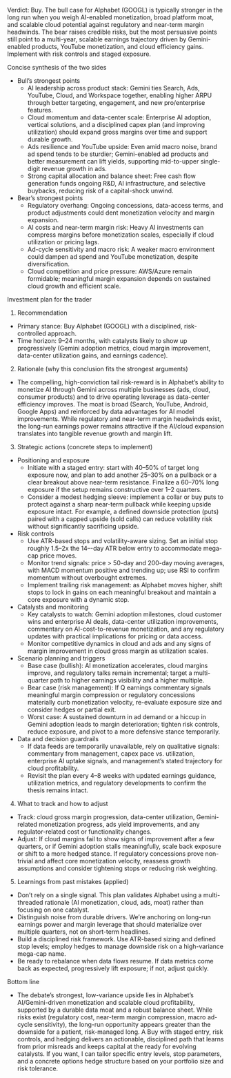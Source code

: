 Verdict: Buy. The bull case for Alphabet (GOOGL) is typically stronger in the long run when you weigh AI-enabled monetization, broad platform moat, and scalable cloud potential against regulatory and near-term margin headwinds. The bear raises credible risks, but the most persuasive points still point to a multi-year, scalable earnings trajectory driven by Gemini-enabled products, YouTube monetization, and cloud efficiency gains. Implement with risk controls and staged exposure.

Concise synthesis of the two sides
- Bull’s strongest points
  - AI leadership across product stack: Gemini ties Search, Ads, YouTube, Cloud, and Workspace together, enabling higher ARPU through better targeting, engagement, and new pro/enterprise features.
  - Cloud momentum and data-center scale: Enterprise AI adoption, vertical solutions, and a disciplined capex plan (and improving utilization) should expand gross margins over time and support durable growth.
  - Ads resilience and YouTube upside: Even amid macro noise, brand ad spend tends to be sturdier; Gemini-enabled ad products and better measurement can lift yields, supporting mid-to-upper single-digit revenue growth in ads.
  - Strong capital allocation and balance sheet: Free cash flow generation funds ongoing R&D, AI infrastructure, and selective buybacks, reducing risk of a capital-shock unwind.
- Bear’s strongest points
  - Regulatory overhang: Ongoing concessions, data-access terms, and product adjustments could dent monetization velocity and margin expansion.
  - AI costs and near-term margin risk: Heavy AI investments can compress margins before monetization scales, especially if cloud utilization or pricing lags.
  - Ad-cycle sensitivity and macro risk: A weaker macro environment could dampen ad spend and YouTube monetization, despite diversification.
  - Cloud competition and price pressure: AWS/Azure remain formidable; meaningful margin expansion depends on sustained cloud growth and efficient scale.

Investment plan for the trader

1) Recommendation
- Primary stance: Buy Alphabet (GOOGL) with a disciplined, risk-controlled approach.
- Time horizon: 9–24 months, with catalysts likely to show up progressively (Gemini adoption metrics, cloud margin improvement, data-center utilization gains, and earnings cadence). 

2) Rationale (why this conclusion fits the strongest arguments)
- The compelling, high-conviction tail risk-reward is in Alphabet’s ability to monetize AI through Gemini across multiple businesses (ads, cloud, consumer products) and to drive operating leverage as data-center efficiency improves. The moat is broad (Search, YouTube, Android, Google Apps) and reinforced by data advantages for AI model improvements. While regulatory and near-term margin headwinds exist, the long-run earnings power remains attractive if the AI/cloud expansion translates into tangible revenue growth and margin lift.

3) Strategic actions (concrete steps to implement)
- Positioning and exposure
  - Initiate with a staged entry: start with 40–50% of target long exposure now, and plan to add another 25–30% on a pullback or a clear breakout above near-term resistance. Finalize a 60–70% long exposure if the setup remains constructive over 1–2 quarters.
  - Consider a modest hedging sleeve: implement a collar or buy puts to protect against a sharp near-term pullback while keeping upside exposure intact. For example, a defined downside protection (puts) paired with a capped upside (sold calls) can reduce volatility risk without significantly sacrificing upside.
- Risk controls
  - Use ATR-based stops and volatility-aware sizing. Set an initial stop roughly 1.5–2x the 14–-day ATR below entry to accommodate mega-cap price moves.
  - Monitor trend signals: price > 50-day and 200-day moving averages, with MACD momentum positive and trending up; use RSI to confirm momentum without overbought extremes.
  - Implement trailing risk management: as Alphabet moves higher, shift stops to lock in gains on each meaningful breakout and maintain a core exposure with a dynamic stop.
- Catalysts and monitoring
  - Key catalysts to watch: Gemini adoption milestones, cloud customer wins and enterprise AI deals, data-center utilization improvements, commentary on AI-cost-to-revenue monetization, and any regulatory updates with practical implications for pricing or data access.
  - Monitor competitive dynamics in cloud and ads and any signs of margin improvement in cloud gross margin as utilization scales.
- Scenario planning and triggers
  - Base case (bullish): AI monetization accelerates, cloud margins improve, and regulatory talks remain incremental; target a multi-quarter path to higher earnings visibility and a higher multiple.
  - Bear case (risk management): If Q earnings commentary signals meaningful margin compression or regulatory concessions materially curb monetization velocity, re-evaluate exposure size and consider hedges or partial exit.
  - Worst case: A sustained downturn in ad demand or a hiccup in Gemini adoption leads to margin deterioration; tighten risk controls, reduce exposure, and pivot to a more defensive stance temporarily.
- Data and decision guardrails
  - If data feeds are temporarily unavailable, rely on qualitative signals: commentary from management, capex pace vs. utilization, enterprise AI uptake signals, and management’s stated trajectory for cloud profitability.
  - Revisit the plan every 4–8 weeks with updated earnings guidance, utilization metrics, and regulatory developments to confirm the thesis remains intact.

4) What to track and how to adjust
- Track: cloud gross margin progression, data-center utilization, Gemini-related monetization progress, ads yield improvements, and any regulator-related cost or functionality changes.
- Adjust: If cloud margins fail to show signs of improvement after a few quarters, or if Gemini adoption stalls meaningfully, scale back exposure or shift to a more hedged stance. If regulatory concessions prove non-trivial and affect core monetization velocity, reassess growth assumptions and consider tightening stops or reducing risk weighting.

5) Learnings from past mistakes (applied)
- Don’t rely on a single signal. This plan validates Alphabet using a multi-threaded rationale (AI monetization, cloud, ads, moat) rather than focusing on one catalyst.
- Distinguish noise from durable drivers. We’re anchoring on long-run earnings power and margin leverage that should materialize over multiple quarters, not on short-term headlines.
- Build a disciplined risk framework. Use ATR-based sizing and defined stop levels; employ hedges to manage downside risk on a high-variance mega-cap name.
- Be ready to rebalance when data flows resume. If data metrics come back as expected, progressively lift exposure; if not, adjust quickly.

Bottom line
- The debate’s strongest, low-variance upside lies in Alphabet’s AI/Gemini-driven monetization and scalable cloud profitability, supported by a durable data moat and a robust balance sheet. While risks exist (regulatory cost, near-term margin compression, macro ad-cycle sensitivity), the long-run opportunity appears greater than the downside for a patient, risk-managed long. A Buy with staged entry, risk controls, and hedging delivers an actionable, disciplined path that learns from prior misreads and keeps capital at the ready for evolving catalysts. If you want, I can tailor specific entry levels, stop parameters, and a concrete options hedge structure based on your portfolio size and risk tolerance.
